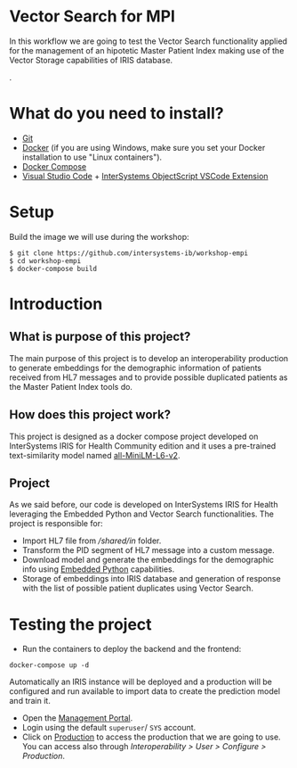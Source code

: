 # Vector Search for MPI
In this workflow we are going to test the Vector Search functionality applied for the management of an hipotetic Master Patient Index making use of the Vector Storage capabilities of IRIS database. 

. 

# What do you need to install? 
* [Git](https://git-scm.com/downloads) 
* [Docker](https://www.docker.com/products/docker-desktop) (if you are using Windows, make sure you set your Docker installation to use "Linux containers").
* [Docker Compose](https://docs.docker.com/compose/install/)
* [Visual Studio Code](https://code.visualstudio.com/download) + [InterSystems ObjectScript VSCode Extension](https://marketplace.visualstudio.com/items?itemName=daimor.vscode-objectscript)

# Setup
Build the image we will use during the workshop:

```console
$ git clone https://github.com/intersystems-ib/workshop-empi
$ cd workshop-empi
$ docker-compose build
```

# Introduction

## What is purpose of this project?

The main purpose of this project is to develop an interoperability production to generate embeddings for the demographic information of patients received from HL7 messages and to provide possible duplicated patients as the Master Patient Index tools do.

## How does this project work?

This project is designed as a docker compose project developed on InterSystems IRIS for Health Community edition and it uses a pre-trained text-similarity model named [all-MiniLM-L6-v2](https://huggingface.co/sentence-transformers/all-MiniLM-L6-v2).

## Project

As we said before, our code is developed on InterSystems IRIS for Health leveraging the Embedded Python and Vector Search functionalities. The project is responsible for:
* Import HL7 file from */shared/in* folder.
* Transform the PID segment of HL7 message into a custom message.
* Download model and generate the embeddings for the demographic info using [Embedded Python](https://docs.intersystems.com/irislatest/csp/docbook/DocBook.UI.Page.cls?KEY=AFL_epython) capabilities.
* Storage of embeddings into IRIS database and generation of response with the list of possible patient duplicates using Vector Search.


# Testing the project 
* Run the containers to deploy the backend and the frontend:
```
docker-compose up -d
```
Automatically an IRIS instance will be deployed and a production will be configured and run available to import data to create the prediction model and train it.

* Open the [Management Portal](http://localhost:52774/csp/sys/%25CSP.Portal.Home.zen?$NAMESPACE=EMPI).
* Login using the default `superuser`/ `SYS` account.
* Click on [Production](http://localhost:52774/csp/healthshare/empi/EnsPortal.ProductionConfig.zen?$NAMESPACE=EMPI) to access the production that we are going to use. You can access also through *Interoperability > User > Configure > Production*.